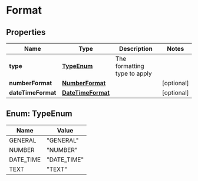 
# Format

## Properties
Name | Type | Description | Notes
------------ | ------------- | ------------- | -------------
**type** | [**TypeEnum**](#TypeEnum) | The formatting type to apply | 
**numberFormat** | [**NumberFormat**](NumberFormat.md) |  |  [optional]
**dateTimeFormat** | [**DateTimeFormat**](DateTimeFormat.md) |  |  [optional]


<a name="TypeEnum"></a>
## Enum: TypeEnum
Name | Value
---- | -----
GENERAL | &quot;GENERAL&quot;
NUMBER | &quot;NUMBER&quot;
DATE_TIME | &quot;DATE_TIME&quot;
TEXT | &quot;TEXT&quot;



